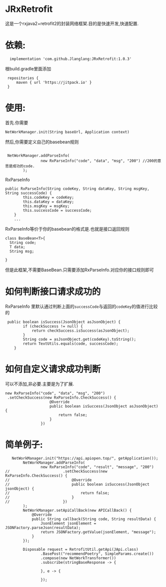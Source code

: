 # JRxRetrofit

这是一个rxjava2+retrofit2的封装网络框架.目的是快速开发,快速配置.


# 依赖:

```
  implementation 'com.github.Jlanglang:JRxRetrofit:1.0.3'
```
根build.gradle里面添加
```
 repositories {
     maven { url 'https://jitpack.io' }
 }
```

# 使用:

首先.你需要

```
NetWorkManager.init(String baseUrl, Application context)
```


然后,你需要定义自己的basebean规则

```

 NetWorkManager.addParseInfo(
                new RxParseInfo("code", "data", "msg", "200") //200的意思是成功的code.
        );

```

RxParseInfo
```
public RxParseInfo(String codeKey, String dataKey, String msgKey, String successCode) {
        this.codeKey = codeKey;
        this.dataKey = dataKey;
        this.msgKey = msgKey;
        this.successCode = successCode;
    }
    ...
```

RxParseInfo等价于你的basebean的格式是.也就是接口返回规则
```
class BaseBean<T>{
  String code;
  T data;
  String msg;

}

```

但是此框架,不需要BaseBean.只需要添加RxParseInfo.对应你的接口规则即可



# 如何判断接口请求成功的

RxParseInfo 里默认通过判断上面的`successCode`与返回的`codeKey`的值进行比较的

```
 public boolean isSuccess(JsonObject asJsonObject) {
        if (checkSuccess != null) {
            return checkSuccess.isSuccess(asJsonObject);
        }
        String code = asJsonObject.get(codeKey).toString();
        return TextUtils.equals(code, successCode);
    }
```

# 如何自定义请求成功判断
可以不添加,非必要.主要是为了扩展.
```
new RxParseInfo("code", "data", "msg", "200")
 .setCheckSuccess(new RxParseInfo.CheckSuccess() {
                    @Override
                    public boolean isSuccess(JsonObject asJsonObject) {
                        return false;
                    }
                })
```

# 简单例子:

```
   NetWorkManager.init("https://api.apiopen.top/", getApplication());
        NetWorkManager.addParseInfo(
                new RxParseInfo("code", "result", "message", "200")
//                        .setCheckSuccess(new RxParseInfo.CheckSuccess() {
//                            @Override
//                            public boolean isSuccess(JsonObject jsonObject) {
//                                return false;
//                            }
//                        })
        );
        NetWorkManager.setApiCallBack(new APICallBack() {
            @Override
            public String callback(String code, String resultData) {
                JsonElement jsonElement = JSONFactory.parseJson(resultData);
                return JSONFactory.getValue(jsonElement, "message");
            }
        });

        Disposable request = RetrofitUtil.getApi(JApi.class)
                .BasePost("recommendPoetry", SimpleParams.create())
                .compose(new NetWorkTransformer())
                .subscribe(stringBaseResponse -> {

                }, e -> {

                });
```

